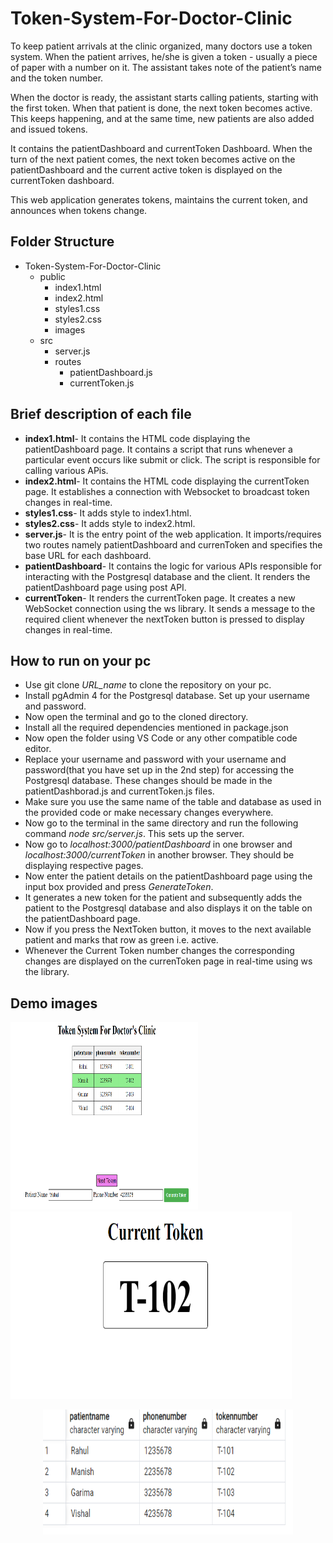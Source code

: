 # Token-System-For-Doctor-Clinic

To keep patient arrivals at the clinic organized, many doctors use a token system. When the patient arrives, he/she is given a token - usually a piece of paper with a number on it. The assistant takes note of the patient’s name and the token number. 

When the doctor is ready, the assistant starts calling patients, starting with the first token. When that patient is done, the next token becomes active. This keeps happening, and at the same time, new patients are also added and issued tokens.

It contains the patientDashboard and currentToken Dashboard. When the turn of the next patient comes, the next token becomes active on the patientDashboard and the current active token is displayed on the currentToken dashboard.

This web application generates tokens, maintains the current token, and announces when tokens change. 

## Folder Structure

- Token-System-For-Doctor-Clinic
    - public
       - index1.html
       - index2.html
       - styles1.css
       - styles2.css
       - images
     - src
         - server.js
         - routes
             - patientDashboard.js
             - currentToken.js

## Brief description of each file

- **index1.html**- It contains the HTML code displaying the patientDashboard page. It contains a script that runs whenever a particular event occurs like submit or click. The script is
responsible for calling various APis.
- **index2.html**- It contains the HTML code displaying the currentToken page. It establishes a connection with Websocket to broadcast token changes in real-time.
- **styles1.css**- It adds style to index1.html.
- **styles2.css**- It adds style to index2.html.
- **server.js**- It is the entry point of the web application. It imports/requires two routes namely patientDashboard and currenToken and specifies the base URL for each dashboard.
- **patientDashboard**- It contains the logic for various APIs responsible for interacting with the Postgresql database and the client. It renders the patientDashboard page using post API.
- **currentToken**- It renders the currentToken page. It creates a new WebSocket connection using the ws library. It sends a message to the required client whenever the nextToken button is pressed 
to display changes in real-time.  

## How to run on your pc

- Use git clone *URL_name* to clone the repository on your pc.
- Install pgAdmin 4 for the Postgresql database. Set up your username and password.
- Now open the terminal and go to the cloned directory.
- Install all the required dependencies mentioned in package.json
- Now open the folder using VS Code or any other compatible code editor.
- Replace your username and password with your username and password(that you have set up in the  2nd step) for accessing the Postgresql database. These changes should be made in the patientDashborad.js and currentToken.js files.
- Make sure you use the same name of the table and database as used in the provided code or make necessary changes everywhere.
- Now go to the terminal in the same directory and run the following command *node src/server.js*. This sets up the server.
- Now go to *localhost:3000/patientDashboard* in one browser and *localhost:3000/currentToken* in another browser. They should be displaying respective pages.
- Now enter the patient details on the patientDashboard page using the input box provided and press *GenerateToken*. 
- It generates a new token for the patient and subsequently adds the patient to the Postgresql database and also displays it on the table on the patientDashboard page.
- Now if you press the  NextToken button, it moves to the next available patient and marks that row as green i.e. active. 
- Whenever the Current Token number changes the corresponding changes are displayed on the currenToken page in real-time using ws the library. 

## Demo images

<!-- ![patientDashboard](/patientDashboard.png "Patient Dashboard") -->
<p float ="left">
<img src="/patientDashboard.png" width="300" height="300"> 
<img src="/currentToken.png" width="450" height="300">
</p>
<p align="center">
  <img width="400" height="200" src="/postgresqlDatabase.png">
</p>



           
